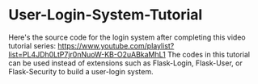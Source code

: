 # User-Login-System-Tutorial
Here's the source code for the login system after completing this video tutorial series: https://www.youtube.com/playlist?list=PL4JDh0LtP7jr0nNuoW-KB-O2uABkaMhL1
The codes in this tutorial can be used instead of extensions such as Flask-Login, Flask-User, or Flask-Security to build a user-login system.
